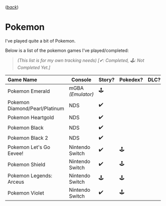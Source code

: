 ([_back_](README.md))

# Pokemon

I've played quite a bit of Pokemon.

Below is a list of the pokemon games I've played/completed:
<br/>

> _(This list is for my own tracking needs) [✔: Completed, 🕹: Not Completed Yet.]_

| Game Name                      | Console           | Story? | Pokedex? | DLC? | ShinyDex? |
| :----------------------------- | ----------------- | ------ | -------- | ---- | --------- |
| Pokemon Emerald                | mGBA _(Emulator)_ | 🕹️     |          |      |           |
| Pokemon Diamond/Pearl/Platinum | NDS               | ✔️     |          |      |           |
| Pokemon Heartgold              | NDS               | ✔️     |          |      |           |
| Pokemon Black                  | NDS               | ✔️     |          |      |           |
| Pokemon Black 2                | NDS               | ✔️     |          |      |           |
| Pokemon Let's Go Eevee!        | Nintendo Switch   | ✔️     | 🕹️       |      | 🕹️        |
| Pokemon Shield                 | Nintendo Switch   | ✔️     | 🕹️       |      | 🕹️        |
| Pokemon Legends: Arceus        | Nintendo Switch   | 🕹️     | 🕹️       |      | 🕹️        |
| Pokemon Violet                 | Nintendo Switch   | ✔️     | 🕹️       |      | 🕹️        |
